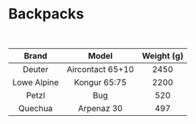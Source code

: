 # Backpacks

<br>

|    Brand    |      Model       | Weight (g) |
| :---------: | :--------------: | :--------: |
|   Deuter    | Aircontact 65+10 |    2450    |
| Lowe Alpine |   Kongur 65:75   |    2200    |
|    Petzl    |       Bug        |    520     |
|   Quechua   |    Arpenaz 30    |    497     |
